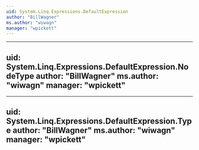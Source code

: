 ```yaml
---
uid: System.Linq.Expressions.DefaultExpression
author: "BillWagner"
ms.author: "wiwagn"
manager: "wpickett"
---
```


---
uid: System.Linq.Expressions.DefaultExpression.NodeType
author: "BillWagner"
ms.author: "wiwagn"
manager: "wpickett"
---

---
uid: System.Linq.Expressions.DefaultExpression.Type
author: "BillWagner"
ms.author: "wiwagn"
manager: "wpickett"
---
